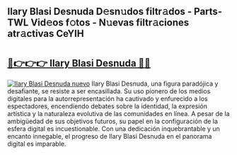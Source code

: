 ## Ilary Blasi Desnuda D𝚎sn𝚞dos filtr𝚊dos - Parts-TWL Vid𝚎os f𝚘tos - N𝚞evas filtr𝚊ciones atr𝚊ctivas CeYIH

# <h2><a href="http://mbati9.tromn.icu/?c=Ilary+Blasi+Desnuda">🔗👉👉👉 Ilary Blasi Desnuda 🔗🔗</a></h2>

[![Ilary Blasi Desnuda nuevo](https://i.imgur.com/pEAQMta.gif)](http://mbati9.tromn.icu/?c=Ilary+Blasi+Desnuda)
Ilary Blasi Desnuda, una figura paradójica y desafiante, se resiste a ser encasillada. Su uso pionero de los medios digitales para la autorrepresentación ha cautivado y enfurecido a los espectadores, encendiendo debates sobre la identidad, la expresión artística y la naturaleza evolutiva de las comunidades en línea. A pesar de la ambigüedad de sus objetivos futuros, su papel en la configuración de la esfera digital es incuestionable. Con una dedicación inquebrantable y un encanto innegable, el progreso de Ilary Blasi Desnuda en el panorama digital es imparable.
